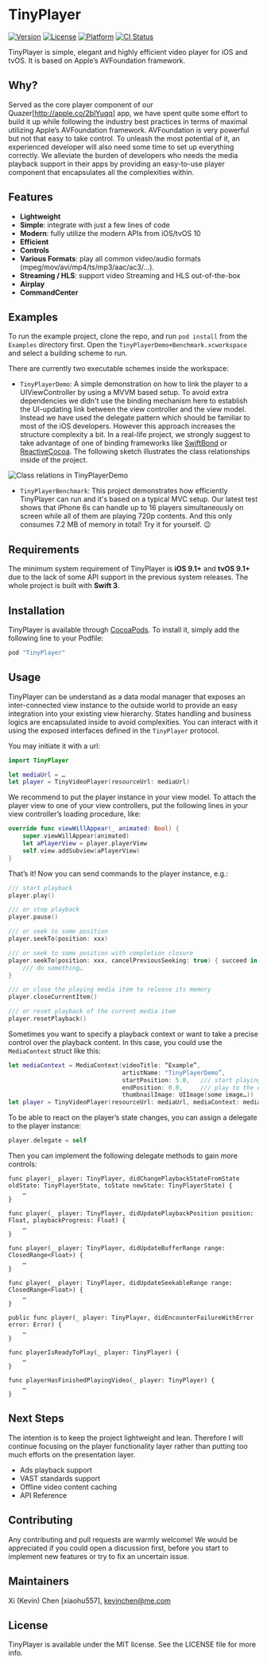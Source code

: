 # TinyPlayer

[![Version](https://img.shields.io/cocoapods/v/TinyPlayer.svg?style=flat)](http://cocoapods.org/pods/TinyPlayer)
[![License](https://img.shields.io/cocoapods/l/TinyPlayer.svg?style=flat)](http://cocoapods.org/pods/TinyPlayer)
[![Platform](https://img.shields.io/cocoapods/p/TinyPlayer.svg?style=flat)](http://cocoapods.org/pods/TinyPlayer)
[![CI Status](http://img.shields.io/travis/xiaohu557/TinyPlayer.svg?style=flat)](https://travis-ci.org/xiaohu557/TinyPlayer)

TinyPlayer is simple, elegant and highly efficient video player for iOS and tvOS. It is based on Apple’s AVFoundation framework.

## Why?

Served as the core player component of our Quazer[http://apple.co/2blYuqq] app, we have spent quite some effort to build it up while following the industry best practices in terms of maximal utilizing Apple’s AVFoundation framework. AVFoundation is very powerful but not that easy to take control. To unleash the most potential of it, an experienced developer will also need some time to set up everything correctly. We alleviate the burden of developers who needs the media playback support in their apps by providing an easy-to-use player component that encapsulates all the complexities within.


## Features

- **Lightweight**
- **Simple**: integrate with just a few lines of code
- **Modern**: fully utilize the modern APIs from iOS/tvOS 10
- **Efficient**
- **Controls**
- **Various Formats**: play all common video/audio formats (mpeg/mov/avi/mp4/ts/mp3/aac/ac3/…).
- **Streaming / HLS**: support video Streaming and HLS out-of-the-box
- **Airplay**
- **CommandCenter**

## Examples

To run the example project, clone the repo, and run `pod install` from the `Examples` directory first. Open the `TinyPlayerDemo+Benchmark.xcworkspace` and select a building scheme to run.

There are currently two executable schemes inside the workspace:

- `TinyPlayerDemo`: A simple demonstration on how to link the player to a UIViewController by using a MVVM based setup. To avoid extra dependencies we didn't use the binding mechanism here to establish the UI-updating link between the view controller and the view model. Instead we have used the delegate pattern which should be familiar to most of the iOS developers. However this approach increases the structure complexity a bit. In a real-life project, we strongly suggest to take advantage of one of binding frameworks like [SwiftBond](https://github.com/ReactiveKit/Bond]) or [ReactiveCocoa](https://github.com/ReactiveCocoa/ReactiveCocoa). The following sketch illustrates the class relationships inside of the project.

![Class relations in TinyPlayerDemo](https://raw.githubusercontent.com/xiaohu557/TinyPlayer/master/Images/TinyPlayerDemo_Class_Relations.png)

- `TinyPlayerBenchmark`: This project demonstrates how efficiently TinyPlayer can run and it's based on a typical MVC setup. Our latest test shows that iPhone 6s can handle up to 16 players simultaneously on screen  while all of them are playing 720p contents. And this only consumes 7.2 MB of memory in total! Try it for yourself. 😉

## Requirements

The minimum system requirement of TinyPlayer is **iOS 9.1+** and **tvOS 9.1+** due to the lack of some API support in the previous system releases. The whole project is built with **Swift 3**.

## Installation

TinyPlayer is available through [CocoaPods](http://cocoapods.org). To install
it, simply add the following line to your Podfile:

```ruby
pod "TinyPlayer"
```

## Usage

TinyPlayer can be understand as a data modal manager that exposes an inter-connected view instance to the outside world to provide an easy integration into your existing view hierarchy. States handling and business logics are encapsulated inside to avoid complexities. You can interact with it using the exposed interfaces defined in the `TinyPlayer` protocol.

You may initiate it with a url:

```swift
import TinyPlayer

let mediaUrl = …
let player = TinyVideoPlayer(resourceUrl: mediaUrl)
```

We recommend to put the player instance in your view model. To attach the player view to one of your view controllers, put the following lines in your view controller’s loading procedure, like:

```swift
override func viewWillAppear(_ animated: Bool) {
	super.viewWillAppear(animated)
	let aPlayerView = player.playerView
	self.view.addSubview(aPlayerView)
}
```

That’s it! Now you can send commands to the player instance, e.g.:

```swift
/// start playback
player.play()

/// or stop playback
player.pause()

/// or seek to some position
player.seekTo(position: xxx)

/// or seek to some position with completion closure
player.seekTo(position: xxx, cancelPreviousSeeking: true) { succeed in
	/// do something…
}

/// or close the playing media item to release its memory
player.closeCurrentItem()

/// or reset playback of the current media item
player.resetPlayback()
```

Sometimes you want to specify a playback context or want to take a precise control over the playback content. In this case, you could use the `MediaContext` struct like this:

```swift
let mediaContext = MediaContext(videoTitle: “Example”,
								artistName: "TinyPlayerDemo”,
								startPosition: 5.0,   /// start playing from this position
								endPosition: 0.0,     /// play to the end of the video
								thumbnailImage: UIImage(some image…))
let player = TinyVideoPlayer(resourceUrl: mediaUrl, mediaContext: mediaContext)
```

To be able to react on the player’s state changes, you can assign a delegate to the player instance:

```swift
player.delegate = self
```

Then you can implement the following delegate methods to gain more controls:

```swfit
func player(_ player: TinyPlayer, didChangePlaybackStateFromState oldState: TinyPlayerState, toState newState: TinyPlayerState) {
	…		
}

func player(_ player: TinyPlayer, didUpdatePlaybackPosition position: Float, playbackProgress: Float) {
	…		
}

func player(_ player: TinyPlayer, didUpdateBufferRange range: ClosedRange<Float>) {
	…		
}

func player(_ player: TinyPlayer, didUpdateSeekableRange range: ClosedRange<Float>) {
	…		
}

public func player(_ player: TinyPlayer, didEncounterFailureWithError error: Error) {
	…		
}

func playerIsReadyToPlay(_ player: TinyPlayer) {
	…		
}

func playerHasFinishedPlayingVideo(_ player: TinyPlayer) {
	…		
}
```

## Next Steps

The intention is to keep the project lightweight and lean. Therefore I will continue focusing on the player functionality layer rather than putting too much efforts on the presentation layer.

- Ads playback support
- VAST standards support
- Offline video content caching
- API Reference

## Contributing

Any contributing and pull requests are warmly welcome! We would be appreciated if you could open a discussion first, before you start to implement new features or try to fix an uncertain issue.

## Maintainers

Xi (Kevin) Chen [xiaohu557], kevinchen@me.com

## License

TinyPlayer is available under the MIT license. See the LICENSE file for more info.
